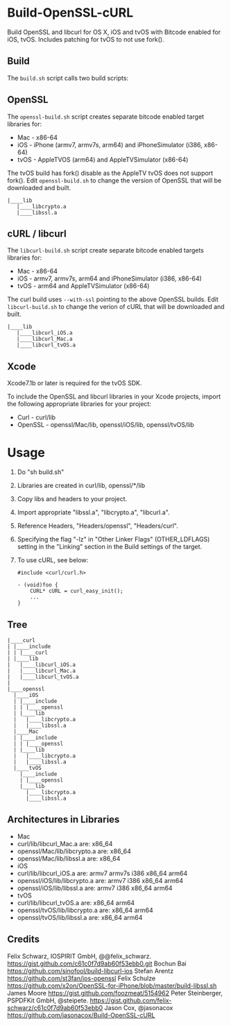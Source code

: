 # Build-OpenSSL-cURL

Build OpenSSL and libcurl for OS X, iOS and tvOS with Bitcode enabled for iOS, tvOS.  Includes patching for tvOS to not use fork(). 

## Build
The `build.sh` script calls two build scripts:

## OpenSSL
The `openssl-build.sh` script creates separate bitcode enabled target libraries for:
* Mac - x86-64
* iOS - iPhone (armv7, armv7s, arm64) and iPhoneSimulator (i386, x86-64)
* tvOS - AppleTVOS (arm64) and AppleTVSimulator (x86-64)

The tvOS build has fork() disable as the AppleTV tvOS does not support fork(). 
Edit `openssl-build.sh` to change the version of OpenSSL that will be downloaded and built.

	|____lib
	   |____libcrypto.a
	   |____libssl.a

## cURL / libcurl
The `libcurl-build.sh` script create separate bitcode enabled targets libraries for:
* Mac - x86-64
* iOS - armv7, armv7s, arm64 and iPhoneSimulator (i386, x86-64)
* tvOS - arm64 and AppleTVSimulator (x86-64)

The curl build uses `--with-ssl` pointing to the above OpenSSL builds.
Edit `libcurl-build.sh` to change the verion of cURL that will be downloaded and built.

	|____lib
	   |____libcurl_iOS.a
	   |____libcurl_Mac.a
	   |____libcurl_tvOS.a


## Xcode

Xcode7.1b or later is required for the tvOS SDK.

To include the OpenSSL and libcurl libraries in your Xcode projects, import the following appropriate libraries for your project:
* Curl - curl/lib
* OpenSSL - openssl/Mac/lib, openssl/iOS/lib, openssl/tvOS/lib

Usage
=====

 1. Do "sh build.sh"
 2. Libraries are created in curl/lib, openssl/*/lib
 3. Copy libs and headers to your project.
 4. Import appropriate "libssl.a", "libcrypto.a", "libcurl.a".
 5. Reference Headers, "Headers/openssl", "Headers/curl".
 6. Specifying the flag  "-lz" in "Other Linker Flags" (OTHER_LDFLAGS) setting in the "Linking" section in the Build settings of the target.
 7. To use cURL, see below:

        #include <curl/curl.h>

        - (void)foo {    
            CURL* cURL = curl_easy_init();  
            ...  
        }


## Tree
	|____curl
	| |____include
	| | |____curl
	| |____lib
	|   |____libcurl_iOS.a
	|   |____libcurl_Mac.a
	|   |____libcurl_tvOS.a
	|
	|____openssl
	  |____iOS
	  | |____include
	  | | |____openssl
	  | |____lib
	  |   |____libcrypto.a
	  |   |____libssl.a
	  |____Mac
	  | |____include
	  | | |____openssl
	  | |____lib
	  |   |____libcrypto.a
	  |   |____libssl.a
	  |____tvOS
	    |____include
	    | |____openssl
	    |____lib
	      |____libcrypto.a
	      |____libssl.a


## Architectures in Libraries

* Mac
* curl/lib/libcurl_Mac.a are: x86_64 
* openssl/Mac/lib/libcrypto.a are: x86_64 
* openssl/Mac/lib/libssl.a are: x86_64 
* iOS
* curl/lib/libcurl_iOS.a are: armv7 armv7s i386 x86_64 arm64 
* openssl/iOS/lib/libcrypto.a are: armv7 i386 x86_64 arm64 
* openssl/iOS/lib/libssl.a are: armv7 i386 x86_64 arm64 
* tvOS
* curl/lib/libcurl_tvOS.a are: x86_64 arm64 
* openssl/tvOS/lib/libcrypto.a are: x86_64 arm64 
* openssl/tvOS/lib/libssl.a are: x86_64 arm64 

## Credits

 Felix Schwarz, IOSPIRIT GmbH, @@felix_schwarz.
   https://gist.github.com/c61c0f7d9ab60f53ebb0.git
 Bochun Bai
   https://github.com/sinofool/build-libcurl-ios
 Stefan Arentz
   https://github.com/st3fan/ios-openssl
 Felix Schulze
   https://github.com/x2on/OpenSSL-for-iPhone/blob/master/build-libssl.sh
 James Moore
   https://gist.github.com/foozmeat/5154962
 Peter Steinberger, PSPDFKit GmbH, @steipete.
   https://gist.github.com/felix-schwarz/c61c0f7d9ab60f53ebb0
 Jason Cox, @jasonacox
   https://github.com/jasonacox/Build-OpenSSL-cURL


